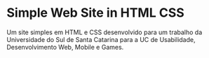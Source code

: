 # Simple Web Site in HTML CSS
 Um site simples em HTML e CSS desenvolvido para um trabalho da Universidade do Sul de Santa Catarina para a UC de Usabilidade, Desenvolvimento Web, Mobile e Games.
